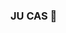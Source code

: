### JU CAS 👋

<!--
**Sayantani90/Sayantani90** is a ✨ _special_ ✨ repository because its `README.md` (this file) appears on your GitHub profile.

 1. Project's Title : JU Career Advancement Scheme (CAS) Online Application Portal
 2. Project Description : The project deals with online data submission and calculation of score through various forms.
    The forms are ultimately converted to pdf format including signature of the applicant.
    The various supporting documents are stored as links(google drive) in database.
    It maintains a PostGres Database and works using python.

- 🔭 Project:Mylogin
- 🌱 Apps: account, catg_3
- 👯 
- 🤔 
- 💬 
- 📫 
- 😄 
- ⚡ 
-->
